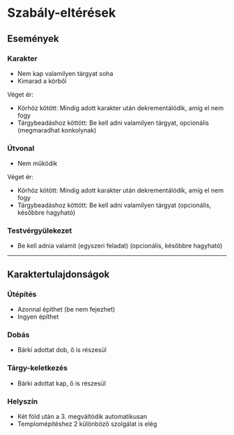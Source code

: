 # Szabály-eltérések

## Események

### Karakter
 - Nem kap valamilyen tárgyat soha
 - Kimarad a körből

Véget ér: 
 - Körhöz kötött: Mindig adott karakter után dekrementálódik, amíg el nem fogy
 - Tárgybeadáshoz köttött: Be kell adni valamilyen tárgyat, opcionális (megmaradhat konkolynak)

### Útvonal
 - Nem működik
  
Véget ér:
 - Körhöz kötött: Mindig adott karakter után dekrementálódik, amíg el nem fogy
 - Tárgybeadáshoz köttött: Be kell adni valamilyen tárgyat (opcionális, későbbre hagyható)

### Testvérgyülekezet
 - Be kell adnia valamit (egyszeri feladat) (opcionális, későbbre hagyható)


--------------------

## Karaktertulajdonságok

### Útépítés
 - Azonnal építhet (be nem fejezhet)
 - Ingyen építhet

### Dobás
 - Bárki adottat dob, ő is részesül

### Tárgy-keletkezés
 - Bárki adottat kap, ő is részesül

### Helyszín
 - Két föld után a 3. megváltódik automatikusan
 - Templomépítéshez 2 különböző szolgálat is elég
